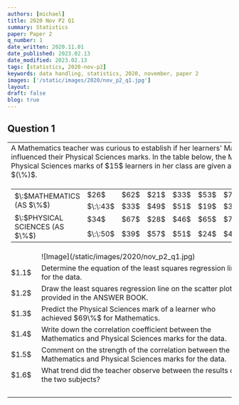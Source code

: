 ```yaml
---
authors: [michael]
title: 2020 Nov P2 Q1
summary: Statistics
paper: Paper 2
q_number: 1
date_written: 2020.11.01
date_published: 2023.02.13
date_modified: 2023.02.13
tags: [statistics, 2020-nov-p2]
keywords: data handling, statistics, 2020, november, paper 2
images: ['/static/images/2020/nov_p2_q1.jpg']
layout:
draft: false
blog: true
---
```


## Question 1

<table className="border-collapse">
  <tbody>
    <tr>
      <td colSpan="3">A Mathematics teacher was curious to establish if her learners' Mathematics marks influenced their Physical Sciences marks. In the table below, the Mathematics and Physical Sciences marks of $15$ learners in her class are given as percentages $(\%)$.</td>
    </tr>
    <tr>
    <td colSpan="3">
        <table className="border">
            <tbody>
                <tr>
                  <td className="border" rowSpan='2'>$\:$MATHEMATICS (AS $\%$)</td>
                  <td className="border">$26$</td>
                  <td className="border">$62$</td>
                  <td className="border">$21$</td>
                  <td className="border">$33$</td>
                  <td className="border">$53$</td>
                  <td className="border">$76$</td>
                  <td className="border">$32$</td>
                  <td className="border">$59\:\:$</td>
                </tr>
                <tr>
                  <td className="border">$\:\:43$</td>
                  <td className="border">$33$</td>
                  <td className="border">$49$</td>
                  <td className="border">$51$</td>
                  <td className="border">$19$</td>
                  <td className="border">$34$</td>
                  <td className="border">$85$</td>
                  <td className="border"> </td>
                </tr>
                <tr>
                    <td className="border" rowSpan='2'>$\:$PHYSICAL SCIENCES (AS $\%$)</td>
                    <td className="border">$34$</td>
                    <td className="border">$67$</td>
                    <td className="border">$28$</td>
                    <td className="border">$46$</td>
                    <td className="border">$65$</td>
                    <td className="border">$76$</td>
                    <td className="border">$26$</td>
                    <td className="border">$73\:\:$</td>
                </tr>
                <tr>
                  <td className="border">$\:\:50$</td>
                  <td className="border">$39$</td>
                  <td className="border">$57$</td>
                  <td className="border">$51$</td>
                  <td className="border">$24$</td>
                  <td className="border">$41$</td>
                  <td className="border">$80$</td>
                  <td className="border"> </td>
                </tr>
            </tbody>
        </table>
    </td>
    </tr> 
    <tr>
      <td></td>
      <td>![Image](/static/images/2020/nov_p2_q1.jpg)</td>
      <td></td>
    </tr>
    <tr>   
      <td>$1.1$</td>
      <td>Determine the equation of the least squares regression line for the data.</td>
      <td>$(3)$</td>
    </tr>
    <tr>
      <td>$1.2$</td>
      <td>Draw the least squares regression line on the scatter plot provided in the ANSWER BOOK.</td>
      <td>$(2)$</td>
    </tr>
    <tr>
      <td>$1.3$</td>
      <td>Predict the Physical Sciences mark of a learner who achieved $69\%$ for Mathematics.</td>
      <td>$(2)$</td>
    </tr>
    <tr>
      <td>$1.4$</td>
      <td>Write down the correlation coefficient between the Mathematics and Physical Sciences marks for the data.</td>
      <td>$(1)$</td>
    </tr>
    <tr>
      <td>$1.5$</td>
      <td>Comment on the strength of the correlation between the Mathematics and Physical Sciences marks for the data.</td>
      <td>$(1)$</td>
    </tr>
    <tr>
      <td>$1.6$</td>
      <td>What trend did the teacher observe between the results of the two subjects?</td>
      <td>$(1)$</td>
    </tr>
    <tr>
      <td></td>
      <td></td>
      <td>$\textbf{[10]}$</td>
    </tr>
  </tbody>
</table>
